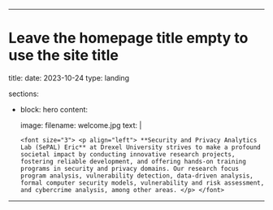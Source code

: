 ---

# Leave the homepage title empty to use the site title
title:
date: 2023-10-24
type: landing

sections:
  - block: hero
    content:
       
      image:
        filename: welcome.jpg
      text: |
     
      
        <font size="3"> <p align="left"> **Security and Privacy Analytics Lab (SePAL) Eric** at Drexel University strives to make a profound societal impact by conducting innovative research projects,  fostering reliable development, and offering hands-on training programs in security and privacy domains. Our research focus program analysis, vulnerability detection, data-driven analysis, formal computer security models, vulnerability and risk assessment, and cybercrime analysis, among other areas. </p> </font> 
  
 
---